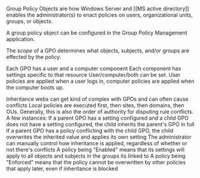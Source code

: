 Group Policy Objects are how Windows Server and [[MS active directory]] enables the administrator(s) to enact policies on users, organizational units, groups, or objects.

A group policy object can be configured in the Group Policy Management application. 

The *scope* of a GPO determines what objects, subjects, and/or groups are effected by the policy. 


Each GPO has a user and a computer component
	Each component has settings specific to that resource
	User/computer/both can be set. User policies are applied when a user logs in, computer policies are applied when the computer boots up.

Inheritance webs can get kind of complex with GPOs and can often cause conflicts
	Local policies are executed first, then sites, then domains, then OUs. Generally, this is also the order of authority for disputing rule conflicts.
	A few instances:
		If a parent GPO has a setting configured and a child GPO does not have a setting configured, the child inherits the parent's GPO in full
		If a parent GPO has a policy conflicting with the child GPO, the child overwrites the inherited value and applies its own setting
		The administrator can manually control how inheritance is applied, regardless of whether or not there's conflicts
	A policy being "Enabled" means that its settings will apply to all objects and subjects in the groups its linked to
	A policy being "Enforced" means that the policy cannot be overwritten by other policies that apply later, even if inheritance is blocked
	